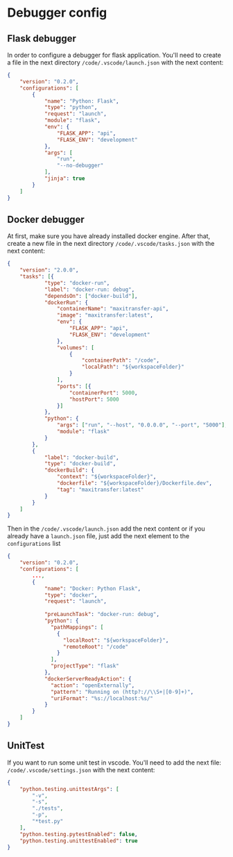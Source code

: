 # Debugger config

## Flask debugger

In order to configure a debugger for flask application. You'll need to create a file in the next directory `/code/.vscode/launch.json` with the next content:

```json
{
    "version": "0.2.0",
    "configurations": [
        {
            "name": "Python: Flask",
            "type": "python",
            "request": "launch",
            "module": "flask",
            "env": {
                "FLASK_APP": "api",
                "FLASK_ENV": "development"
            },
            "args": [
                "run",
                "--no-debugger"
            ],
            "jinja": true
        }
    ]
}
```

## Docker debugger

At first, make sure you have already installed docker engine. After that, create a new file in the next directory `/code/.vscode/tasks.json` with the next content:

```json
{
    "version": "2.0.0",
    "tasks": [{
            "type": "docker-run",
            "label": "docker-run: debug",
            "dependsOn": ["docker-build"],
            "dockerRun": {
                "containerName": "maxitransfer-api",
                "image": "maxitransfer:latest",
                "env": {
                    "FLASK_APP": "api",
                    "FLASK_ENV": "development"
                },
                "volumes": [
                    {
                        "containerPath": "/code",
                        "localPath": "${workspaceFolder}"
                    }
                ],
                "ports": [{
                    "containerPort": 5000,
                    "hostPort": 5000
                }]
            },
            "python": {
                "args": ["run", "--host", "0.0.0.0", "--port", "5000"],
                "module": "flask"
            }
        },
        {
            "label": "docker-build",
            "type": "docker-build",
            "dockerBuild": {
                "context": "${workspaceFolder}",
                "dockerfile": "${workspaceFolder}/Dockerfile.dev",
                "tag": "maxitransfer:latest"
            }
        }
    ]
}
```

Then in the `/code/.vscode/launch.json` add the next content or if you already have a `launch.json` file, just add the next element to the `configurations` list

```json
{
    "version": "0.2.0",
    "configurations": [
        ...,
        {
            "name": "Docker: Python Flask",
            "type": "docker",
            "request": "launch",
      
            "preLaunchTask": "docker-run: debug",
            "python": {
              "pathMappings": [
                {
                  "localRoot": "${workspaceFolder}",
                  "remoteRoot": "/code"
                }
              ],
              "projectType": "flask"
            },
            "dockerServerReadyAction": {
              "action": "openExternally",
              "pattern": "Running on (http?://\\S+|[0-9]+)",
              "uriFormat": "%s://localhost:%s/"
            }
        }
    ]
}
```

## UnitTest

If you want to run some unit test in vscode. You'll need to add the next file: `/code/.vscode/settings.json` with the next content:

```json
{
    "python.testing.unittestArgs": [
        "-v",
        "-s",
        "./tests",
        "-p",
        "*test.py"
    ],
    "python.testing.pytestEnabled": false,
    "python.testing.unittestEnabled": true
}
```
